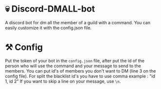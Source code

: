 # 💀 Discord-DMALL-bot
A discord bot for dm all the member of a guild with a command. You can easily customize it with the config.json file.

# ⚒️ Config
Put the token of your bot in the `config.json` file, after put the id of the person who will use the command and your message to send to the members.
You can put id's of members you don't want to DM (line 3 on the config file).
For split the blacklist id's you have to use comma example : "id 1, id 2"
If you want to skip a line on your message, use `\n`.
